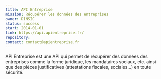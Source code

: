 ```yaml
---
title: API Entreprise
mission: Récupérer les données des entreprises
owner: DINSIC
status: success
start: 2014-01-01
link: https://api.apientreprise.fr/
repository:
contact: contact@apientreprise.fr
---
```


API Entreprise est une API qui permet de récupérer des données des entreprises comme la forme juridique, les mandataires sociaux, etc. ainsi que des pièces justificatives (attestations fiscales, sociales…) en toute sécurité.
